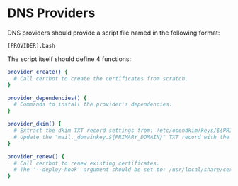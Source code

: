 # DNS Providers

DNS providers should provide a script file named in the following format:

```text
[PROVIDER].bash
```

The script itself should define 4 functions:

```bash
provider_create() {
  # Call certbot to create the certificates from scratch.
}

provider_dependencies() {
  # Commands to install the provider's dependencies.
}

provider_dkim() {
  # Extract the dkim TXT record settings from: /etc/opendkim/keys/${PRIMARY_DOMAIN}/mail.txt
  # Update the "mail._domainkey.${PRIMARY_DOMAIN}" TXT record with the extracted content.
}

provider_renew() {
  # Call certbot to renew existing certificates.
  # The '--deploy-hook' argument should be set to: /usr/local/share/certs/hooks/deploy.bash
}
```
